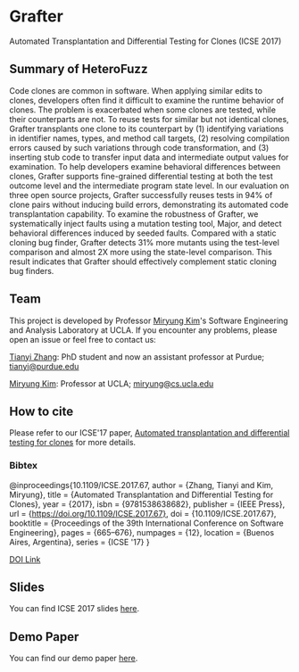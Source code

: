 # Grafter
Automated Transplantation and Differential Testing for Clones (ICSE 2017)


## Summary of HeteroFuzz 
Code clones are common in software. When applying similar edits to clones, developers often find it difficult to examine the runtime behavior of clones. The problem is exacerbated when some clones are tested, while their counterparts are not. To reuse tests for similar but not identical clones, Grafter transplants one clone to its counterpart by (1) identifying variations in identifier names, types, and method call targets, (2) resolving compilation errors caused by such variations through code transformation, and (3) inserting stub code to transfer input data and intermediate output values for examination. To help developers examine behavioral differences between clones, Grafter supports fine-grained differential testing at both the test outcome level and the intermediate program state level.
In our evaluation on three open source projects, Grafter successfully reuses tests in 94% of clone pairs without inducing build errors, demonstrating its automated code transplantation capability. To examine the robustness of Grafter, we systematically inject faults using a mutation testing tool, Major, and detect behavioral differences induced by seeded faults. Compared with a static cloning bug finder, Grafter detects 31% more mutants using the test-level comparison and almost 2X more using the state-level comparison. This result indicates that Grafter should effectively complement static cloning bug finders.

## Team 
This project is developed by Professor [Miryung Kim](http://web.cs.ucla.edu/~miryung/)'s Software Engineering and Analysis Laboratory at UCLA. 
If you encounter any problems, please open an issue or feel free to contact us:

[Tianyi Zhang](https://https://tianyi-zhang.github.io): PhD student and now an assistant professor at Purdue; tianyi@purdue.edu

[Miryung Kim](http://web.cs.ucla.edu/~miryung/): Professor at UCLA; miryung@cs.ucla.edu

## How to cite 
Please refer to our ICSE'17 paper, [Automated transplantation and differential testing for clones](http://web.cs.ucla.edu/%7Etianyi.zhang/grafter.pdf) for more details. 

### Bibtex  
@inproceedings{10.1109/ICSE.2017.67,
author = {Zhang, Tianyi and Kim, Miryung},
title = {Automated Transplantation and Differential Testing for Clones},
year = {2017},
isbn = {9781538638682},
publisher = {IEEE Press},
url = {https://doi.org/10.1109/ICSE.2017.67},
doi = {10.1109/ICSE.2017.67},
booktitle = {Proceedings of the 39th International Conference on Software Engineering},
pages = {665–676},
numpages = {12},
location = {Buenos Aires, Argentina},
series = {ICSE '17}
}

[DOI Link](https://dl.acm.org/doi/10.1109/ICSE.2017.67)

## Slides

You can find ICSE 2017 slides [here](http://web.cs.ucla.edu/~miryung/Publications/icse2017-grafter-slides.pdf). 


## Demo Paper 
You can find our demo paper [here](https://dl.acm.org/doi/10.1145/3183440.3195038). 
